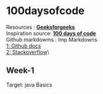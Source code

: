 # 100daysofcode
Resources : [**Geeksforgeeks**](https://www.geeksforgeeks.org/100-days-of-code-a-complete-guide-for-beginners-and-experienced/)\
Inspiration source: [**100 days of code**](https://www.100daysofcode.com/)\
Github markdowms : Imp Markdowns\
[1: Github docs](https://docs.github.com/en/get-started/writing-on-github/getting-started-with-writing-and-formatting-on-github/basic-writing-and-formatting-syntax)\
[2: Stackoverflow](https://stackoverflow.com/questions/24575680/new-lines-inside-paragraph-in-readme-md)\

## Week-1  <br>
 Target: java  Basics <br>
